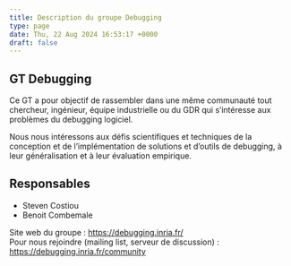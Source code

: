 ```yaml
---
title: Description du groupe Debugging
type: page
date: Thu, 22 Aug 2024 16:53:17 +0000
draft: false
---
```


## GT Debugging

Ce GT a pour objectif de rassembler dans une même communauté tout chercheur, ingénieur, équipe industrielle ou du GDR qui s’intéresse aux problèmes du debugging logiciel.

Nous nous intéressons aux défis scientifiques et techniques de la conception et de l’implémentation de solutions et d’outils de debugging, à leur généralisation et à leur évaluation empirique.

## Responsables

  * Steven Costiou
  * Benoit Combemale



Site web du groupe : https://debugging.inria.fr/  
Pour nous rejoindre (mailing list, serveur de discussion) : https://debugging.inria.fr/community
